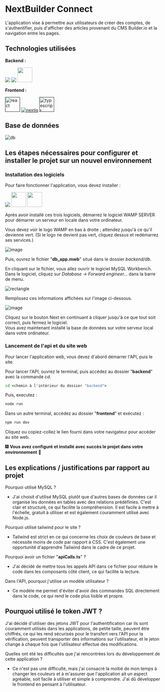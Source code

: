 # NextBuilder Connect

L'application vise à permettre aux utilisateurs de créer des comptes, de s'authentifier, puis d'afficher des articles provenant du CMS Builder.io et la navigation entre les pages.

## Technologies utilisées

**Backend :**

<a href="https://nodejs.org/docs/latest/api/" target="_blank"><img src="https://img.icons8.com/fluency/48/node-js.png"/></a>
<a href="https://expressjs.com/en/5x/api.html" target="_blank"><img src="https://img.icons8.com/fluency/48/express-js.png"/></a>
<a href="https://dev.mysql.com/doc/" target="_blank"><img height="48" width="48" src="https://cdn.icon-icons.com/icons2/1381/PNG/512/mysqlworkbench_93532.png"/></a>

**Frontend :**

<a href=""><img width="auto" height="48" src="https://upload.wikimedia.org/wikipedia/commons/thumb/a/a7/React-icon.svg/2300px-React-icon.svg.png" alt="react"/></a>
<a href=""><img src="https://img.icons8.com/fluency/48/nextjs.png" alt="nextjs"/></a>
<a href=""><img width="48" height="48" src="https://img.icons8.com/fluency/48/typescript--v1.png" alt="typescript"/></a>

## Base de données

![db](https://github.com/Githendra23/NextBuilder-Connect/assets/51377697/f2264e8b-60f2-4a01-aaf9-e357f20caf57)

## Les étapes nécessaires pour configurer et installer le projet sur un nouvel environnement

### Installation des logiciels

Pour faire fonctionner l'application, vous devez installer :

<a href="https://nodejs.org/en/download" target="_blank"><img src="https://img.icons8.com/fluency/48/node-js.png"/></a>
<a href="https://www.wampserver.com/en/download-wampserver-64bits/"><img width="48" height="48" src="https://upload.wikimedia.org/wikipedia/commons/thumb/f/f4/WampServer-logo.svg/1200px-WampServer-logo.svg.png"/></a>
<a href="https://dev.mysql.com/downloads/workbench/" target="_blank"><img height="48" width="48" src="https://upload.wikimedia.org/wikipedia/commons/thumb/0/0e/Antu_mysql-workbench.svg/2048px-Antu_mysql-workbench.svg.png"/></a>

Après avoir installé ces trois logiciels, démarrez le logiciel WAMP SERVER pour démarrer un serveur en locale dans votre ordinateur. 

Vous devez voir le logo WAMP en bas à droite ; attendez jusqu'à ce qu'il devienne vert. (Si le logo ne devient pas vert, cliquez dessus et redémarrez ses services.)

![image](https://github.com/Githendra23/NextBuilder-Connect/assets/51377697/98017f2c-2037-47e2-bebc-b16fea2025a9)

Puis, ouvrez le fichier "**db_app.mwb**" situé dans le dossier *backend/db*.

En cliquant sur le fichier, vous allez ouvrir le logiciel MySQL Workbench. Dans le logiciel, cliquez sur *Database -> Forward engineer...* dans la barre de menu.

![rectangle](https://github.com/Githendra23/NextBuilder-Connect/assets/51377697/b2604c76-8d74-406e-b2bd-6439343e5f7b)

Remplissez ces informations affichées sur l'image ci-dessous.

![image](https://github.com/Githendra23/NextBuilder-Connect/assets/51377697/4790347f-3921-4892-9654-7f6f31101368)

Cliquez sur le bouton Next en continuant à cliquer jusqu'à ce que tout soit correct, puis fermez le logiciel. <br>
Vous avez maintenant installé la base de données sur votre serveur local dans votre ordinateur.

### Lancement de l'api et du site web

Pour lancer l'application web, vous devez d'abord démarrer l'API, puis le site.

Pour lancer l'API, ouvrez le terminal, puis accédez au dossier "**backend**" avec la commande *cd*.
```cmd
cd <chemin à l'intérieur du dossier "backend">
```

Puis, executez :
```cmd
node run
```

Dans un autre terminal, accédez au dossier "**frontend**" et exécutez :
```cmd
npm run dev
```

Cliquez ou copiez-collez le lien fourni dans votre navigateur pour accéder au site web.

:fireworks: **Vous avez configuré et installé avec succès le projet dans votre environnement** :tada:

## Les explications / justifications par rapport au projet

Pourquoi utilisé MySQL ?
- J'ai choisit d'utilisé MySQL plutôt que d'autres bases de données car il organise les données en tables avec des relations prédéfinies. C'est clair et structuré, ce qui facilite la compréhension. Il est facile à mettre à l'échelle, gratuit à utiliser et est également couramment utilisé avec Node.js.

Pourquoi utilisé tailwind pour le site ?
- Tailwind est strict en ce qui concerne les choix de couleurs de base et nécessite moins de code par rapport à CSS. C'est également une opportunité d'apprendre Tailwind dans le cadre de ce projet.

Pourquoi avoir un fichier "**apiCalls.ts**" ?
- J'ai décidé de mettre tous les appels API dans ce fichier pour réduire le code dans les composants côté client, ce qui facilite la lecture.

Dans l'API, pourquoi j'utilise un modèle utilisateur ?
- Ce modèle me permet d'éviter d'avoir des commandes SQL directement dans le code, ce qui rend le code plus lisible et propre.

Pourquoi utilisé le token JWT ?
- 
J'ai décidé d'utiliser des jetons JWT pour l'authentification car ils sont couramment utilisés dans les applications, de petite taille, peuvent être chiffrés, ce qui les rend sécurisés pour le transfert vers l'API pour la vérification, peuvent transporter des informations sur l'utilisateur, et le jeton change à chaque fois que l'utilisateur effectue des modifications.

Quelles ont été les difficultés que j'ai rencontrées lors du développement de cette application ?
- Ce n'est pas une difficulté, mais j'ai consacré la moitié de mon temps à changer les couleurs et à m'assurer que l'application ait un aspect agréable, soit facile à utiliser et simple à comprendre. J'ai dû développer le frontend en pensant à l'utilisateur.

